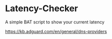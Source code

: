 # Latency-Checker
A simple BAT script to show  your current latency


https://kb.adguard.com/en/general/dns-providers
